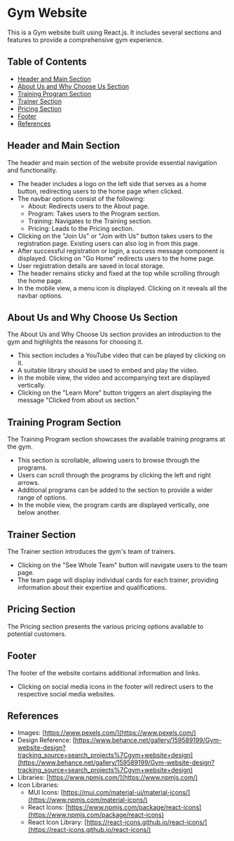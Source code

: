# Gym Website

This is a Gym website built using React.js. It includes several sections and features to provide a comprehensive gym experience.

## Table of Contents

- [Header and Main Section](#header-and-main-section)
- [About Us and Why Choose Us Section](#about-us-and-why-choose-us-section)
- [Training Program Section](#training-program-section)
- [Trainer Section](#trainer-section)
- [Pricing Section](#pricing-section)
- [Footer](#footer)
- [References](#references)

## Header and Main Section

The header and main section of the website provide essential navigation and functionality.

- The header includes a logo on the left side that serves as a home button, redirecting users to the home page when clicked.
- The navbar options consist of the following:
  - About: Redirects users to the About page.
  - Program: Takes users to the Program section.
  - Training: Navigates to the Training section.
  - Pricing: Leads to the Pricing section.
- Clicking on the "Join Us" or "Join with Us" button takes users to the registration page. Existing users can also log in from this page.
- After successful registration or login, a success message component is displayed. Clicking on "Go Home" redirects users to the home page.
- User registration details are saved in local storage.
- The header remains sticky and fixed at the top while scrolling through the home page.
- In the mobile view, a menu icon is displayed. Clicking on it reveals all the navbar options.

## About Us and Why Choose Us Section

The About Us and Why Choose Us section provides an introduction to the gym and highlights the reasons for choosing it.

- This section includes a YouTube video that can be played by clicking on it.
- A suitable library should be used to embed and play the video. 
- In the mobile view, the video and accompanying text are displayed vertically.
- Clicking on the "Learn More" button triggers an alert displaying the message "Clicked from about us section."

## Training Program Section

The Training Program section showcases the available training programs at the gym.

- This section is scrollable, allowing users to browse through the programs.
- Users can scroll through the programs by clicking the left and right arrows.
- Additional programs can be added to the section to provide a wider range of options.
- In the mobile view, the program cards are displayed vertically, one below another.

## Trainer Section

The Trainer section introduces the gym's team of trainers.

- Clicking on the "See Whole Team" button will navigate users to the team page.
- The team page will display individual cards for each trainer, providing information about their expertise and qualifications.

## Pricing Section

The Pricing section presents the various pricing options available to potential customers.

## Footer

The footer of the website contains additional information and links.

- Clicking on social media icons in the footer will redirect users to the respective social media websites.

## References

- Images: [https://www.pexels.com/](https://www.pexels.com/)
- Design Reference: [https://www.behance.net/gallery/159589199/Gym-website-design?tracking_source=search_projects%7Cgym+website+design](https://www.behance.net/gallery/159589199/Gym-website-design?tracking_source=search_projects%7Cgym+website+design)
- Libraries: [https://www.npmjs.com/](https://www.npmjs.com/)
- Icon Libraries:
  - MUI Icons: [https://mui.com/material-ui/material-icons/](https://www.npmjs.com/material-icons/)
  - React Icons: [https://www.npmjs.com/package/react-icons](https://www.npmjs.com/package/react-icons)
  - React Icon Library: [https://react-icons.github.io/react-icons/](https://react-icons.github.io/react-icons/)
